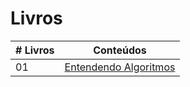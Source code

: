 # Livros

|# Livros| Conteúdos                                                |
|------|:---------------------------------------------------------:|
| 01  |  [Entendendo Algoritmos](Entendendo_Algoritmos_Um_Guia_Ilustrado_Para_Programadores_e_Outros.pdf)|